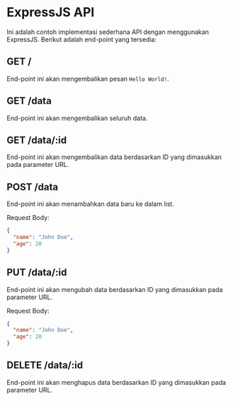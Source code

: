 # ExpressJS API

Ini adalah contoh implementasi sederhana API dengan menggunakan ExpressJS. Berikut adalah end-point yang tersedia:

## GET /

End-point ini akan mengembalikan pesan `Hello World!`.

## GET /data

End-point ini akan mengembalikan seluruh data.

## GET /data/:id

End-point ini akan mengembalikan data berdasarkan ID yang dimasukkan pada parameter URL.

## POST /data

End-point ini akan menambahkan data baru ke dalam list.

Request Body:

```json
{
  "name": "John Doe",
  "age": 20
}
```

## PUT /data/:id

End-point ini akan mengubah data berdasarkan ID yang dimasukkan pada parameter URL.

Request Body:

```json
{
  "name": "John Doe",
  "age": 20
}
```

## DELETE /data/:id

End-point ini akan menghapus data berdasarkan ID yang dimasukkan pada parameter URL.